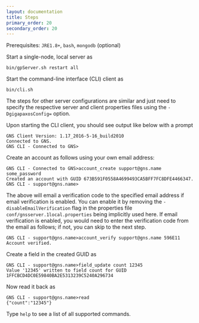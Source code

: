```yaml
---
layout: documentation
title: Steps
primary_order: 20
secondary_order: 20
---
```


[comment]: # "title: Steps"
[comment]: # "ordering: 20"
[comment]: # "header: 0"
[comment]: # "secondary_ordering: 20"
Prerequisites: `JRE1.8+`, `bash`, `mongodb` (optional)

Start a single-node, local server as
```
bin/gpServer.sh restart all
```

Start the command-line interface (CLI) client as 
```
bin/cli.sh
```

The steps for other server configurations are similar and just need to specify the respective server and client properties files using the `-DgigapaxosConfig=` option.

Upon starting the CLI client, you should see output like below with a prompt
```
GNS Client Version: 1.17_2016-5-16_build2010
Connected to GNS.
GNS CLI - Connected to GNS>
```

Create an account as follows using your own email address:
```
GNS CLI - Connected to GNS>account_create support@gns.name some_password
Created an account with GUID 673B591F0558A4699493CA5BFF7FC8DFE4466347.
GNS CLI - support@gns.name>
```

The above will email a verification code to the specified email address if email verification is enabled. You can enable it by removing the `-disableEmailVerification` flag in the properties file `conf/gnsserver.1local.properties` being implicitly used here. If email verification is enabled, you would need to enter the verification code from the email as follows; if not, you can skip to the next step.
```
GNS CLI - support@gns.name>account_verify support@gns.name 596E11
Account verified.
```
 
Create a field in the created GUID as
```
GNS CLI - support@gns.name>field_update count 12345
Value '12345' written to field count for GUID 1FFCBCD4DC0E59840BA2E5313239C5240A296734
```

Now read it back as
```
GNS CLI - support@gns.name>read
{"count":"12345"}
```

Type `help` to see a list of all supported commands.
